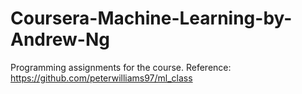 # Coursera-Machine-Learning-by-Andrew-Ng
Programming assignments for the course.
Reference: https://github.com/peterwilliams97/ml_class
